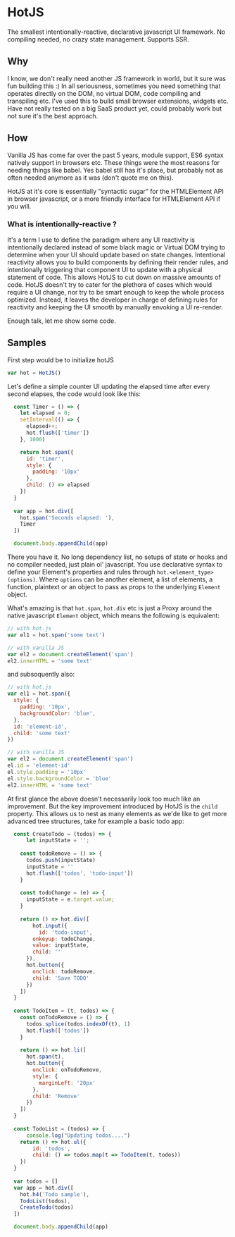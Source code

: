 # HotJS
The smallest intentionally-reactive, declarative javascript UI framework. No compiling needed, no crazy state management. Supports SSR.

## Why
I know, we don't really need another JS framework in world, but it sure was fun building this :) In all seriousness, sometimes you need something that operates directly on the DOM, no virtual DOM, code compiling and transpiling etc. I've used this to build small browser extensions, widgets etc. Have not really tested on a big SaaS product yet, could probably work but not sure it's the best approach.

## How
Vanilla JS has come far over the past 5 years, module support, ES6 syntax natively support in browsers etc. These things were the most reasons for needing things like babel. Yes babel still has it's place, but probably not as often needed anymore as it was (don't quote me on this).

HotJS at it's core is essentially "syntactic sugar" for the HTMLElement API in browser javascript, or a more friendly interface for HTMLElement API if you will.

### What is intentionally-reactive ?
It's a term I use to define the paradigm where any UI reactivity is intentionally declared instead of some black magic or Virtual DOM trying to determine when your UI should update based on state changes. Intentional reactivity allows you to build components by defining their render rules, and intentionally triggering that component UI to update with a physical statement of code. This allows HotJS to cut down on massive amounts of code. HotJS doesn't try to cater for the plethora of cases which would require a UI change, nor try to be smart enough to keep the whole process optimized. Instead, it leaves the developer in charge of defining rules for reactivity and keeping the UI smooth by manually envoking a UI re-render.

Enough talk, let me show some code.

## Samples

First step would be to initialize hotJS
```javascript
var hot = HotJS()
```

Let's define a simple counter UI updating the elapsed time after every second elapses, the code would look like this:
```javascript
  const Timer = () => {
    let elapsed = 0;
    setInterval(() => {
      elapsed++;
      hot.flush(['timer'])
    }, 1000)

    return hot.span({
      id: 'timer',
      style: {
      	padding: '10px'
      },
      child: () => elapsed
    })
  }
  
  var app = hot.div([
    hot.span('Seconds elapsed: '),
    Timer
  ])

  document.body.appendChild(app)
```

There you have it. No long dependency list, no setups of state or hooks and no compiler needed, just plain ol' javascript. You use declarative syntax to define your Element's properties and rules through `hot.<element_type>(options)`. Where `options` can be another element, a list of elements, a function, plaintext or an object to pass as props to the underlying `Element` object. 

What's amazing is that `hot.span`, `hot.div` etc is just a Proxy around the native javascript `Element` object, which means the following is equivalent:
```javascript
// with hot.js
var el1 = hot.span('some text')

// with vanilla JS
var el2 = document.createElement('span')
el2.innerHTML = 'some text'
```

and subsoquently also:
```javascript
// with hot.js
var el1 = hot.span({
  style: {
    padding: '10px',
    backgroundColor: 'blue',
  },
  id: 'element-id',
  child: 'some text'
})

// with vanilla JS
var el2 = document.createElement('span')
el.id = 'element-id'
el.style.padding = '10px'
el.style.backgroundColor = 'blue'
el2.innerHTML = 'some text'
```

At first glance the above doesn't necessarily look too much like an improvement. But the key improvement introduced by HotJS is the `child` property. This allows us to nest as many elements as we'de like to get more advanced tree structures, take for example a basic todo app:
```javascript
  const CreateTodo = (todos) => {
	  let inputState = '';
    
    const todoRemove = () => {
      todos.push(inputState)
      inputState = ''
      hot.flush(['todos', 'todo-input'])
    }
    
    const todoChange = (e) => {
      inputState = e.target.value;
    }
    
  	return () => hot.div([
    	hot.input({
	      id: 'todo-input',
      	onkeyup: todoChange,
        value: inputState,
        child: ''
      }),
      hot.button({
      	onclick: todoRemove,
      	child: 'Save TODO'
      })
    ])
  }
  
  const TodoItem = (t, todos) => {
    const onTodoRemove = () => {
      todos.splice(todos.indexOf(t), 1)
      hot.flush(['todos'])
    }
    
  	return () => hot.li([
      hot.span(t),
      hot.button({
        onclick: onTodoRemove,
        style: {
          marginLeft: '20px'
        },
        child: 'Remove'
      })    
    ])
  }
  
  const TodoList = (todos) => {
	  console.log("Updating todos....")
  	return () => hot.ul({
	    id: 'todos',
    	child: () => todos.map(t => TodoItem(t, todos))
    })
  }
  
  var todos = []
  var app = hot.div([
    hot.h4('Todo sample'),
    TodoList(todos),
    CreateTodo(todos)
  ])

  document.body.appendChild(app)
```